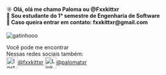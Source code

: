 <h4>
☼ Olá, olá  me chamo Paloma ou @Fxxkittxr<br>
👾 Sou estudante do 1° semestre de Engenharia de Software<br>
👀 Caso queira entrar em contato: fxxkittxr@gmail.com<br>
</h4>

![gatinhooo](https://user-images.githubusercontent.com/110943818/186724293-c58f6f08-5d89-4465-9150-b0a1c187f12a.gif)



<p>
Você pode me encontrar<br>
Nessas redes sociais também:<br>
<a href="https://www.instagram.com/davip27/"><img align="center" alt="Instagram" height="30" width="30" src="https://user-images.githubusercontent.com/105741181/186734770-a7dc1306-bb56-4012-96ee-4c8838a40b39.png">@fxxkittxr</a>
<a href="https://www.linkedin.com/in/phrdavis/"><img align="center" alt="Linkedin" height="30" width="30" src="https://user-images.githubusercontent.com/105741181/186735021-2a2cc3e4-8f94-44c2-9d72-a4206fd4538c.png">@palomatxr</a>
</p>


<!---
Fxxkittxr/Fxxkittxr is a ✨ special ✨ repository because its `README.md` (this file) appears on your GitHub profile.
You can click the Preview link to take a look at your changes.
--->
